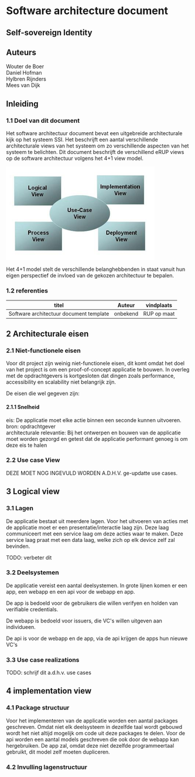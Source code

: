 # Software architecture document

## Self-sovereign Identity

## Auteurs

Wouter de Boer  
Daniel Hofman  
Hylbren Rijnders  
Mees van Dijk

## Inleiding

### 1.1 Doel van dit document

Het software architectuur document bevat een uitgebreide architecturale kijk op
het systeem SSI. Het beschrijft een aantal verschillende architecturale views
van het systeem om zo verschillende aspecten van het systeem te belichten. Dit
document beschrijft de verschillend eRUP views op de software architectuur
volgens het 4+1 view model.

<img src="4plus_1_views.jpg">

Het 4+1 model stelt de verschillende belanghebbenden in staat vanuit hun eigen
perspectief de invloed van de gekozen architectuur te bepalen.

<!-- De Process View (communicatie van processen) is niet als los hoofdstuk
uitgewerkt maar ondergebracht bij de hoofdstukken 3.3 en 5. -->

### 1.2 referenties

| titel                                   | Auteur   | vindplaats  |
| --------------------------------------- | -------- | ----------- |
| Software architectuur document template | onbekend | RUP op maat |

## 2 Architecturale eisen

### 2.1 Niet-functionele eisen

Voor dit project zijn weinig niet-functionele eisen, dit komt omdat het doel van
het project is om een proof-of-concept applicatie te bouwen. In overleg met de
opdrachtgevers is kortgesloten dat dingen zoals performance, accessibility en
scalability niet belangrijk zijn.

De eisen die wel gegeven zijn:

#### 2.1.1 Snelheid

eis: De applicatie moet elke actie binnen een seconde kunnen uitvoeren.  
bron: opdrachtgever  
architecturale relevantie: Bij het ontwerpen en bouwen van de applicatie moet
worden gezorgd en getest dat de applicatie performant genoeg is om deze eis te
halen

### 2.2 Use case View

DEZE MOET NOG INGEVULD WORDEN A.D.H.V. ge-updatte use cases.

## 3 Logical view

### 3.1 Lagen

De applicatie bestaat uit meerdere lagen. Voor het uitvoeren van acties met de
applicatie moet er een presentatie/interactie laag zijn. Deze laag communiceert
met een service laag om deze acties waar te maken. Deze service laag praat met
een data laag, welke zich op elk device zelf zal bevinden.

TODO: verbeter dit

### 3.2 Deelsystemen

De applicatie vereist een aantal deelsystemen. In grote lijnen komen er een app,
een webapp en een api voor de webapp en app.

De app is bedoeld voor de gebruikers die willen verifyen en holden van
verifiable credentials.

De webapp is bedoeld voor issuers, die VC's willen uitgeven aan individueen.

De api is voor de webapp en de app, via de api krijgen de apps hun nieuwe VC's

### 3.3 Use case realizations

TODO: schrijf dit a.d.h.v. use cases

## 4 implementation view

### 4.1 Package structuur

Voor het implementeren van de applicatie worden een aantal packages geschreven.
Omdat niet elk deelsysteem in dezelfde taal wordt gebouwd wordt het niet altijd
mogelijk om code uit deze packages te delen. Voor de api worden een aantal
models geschreven die ook door de webapp kan hergebruiken. De app zal, omdat
deze niet dezelfde programmeertaal gebruikt, dit model zelf moeten dupliceren.

### 4.2 Invulling lagenstructuur
